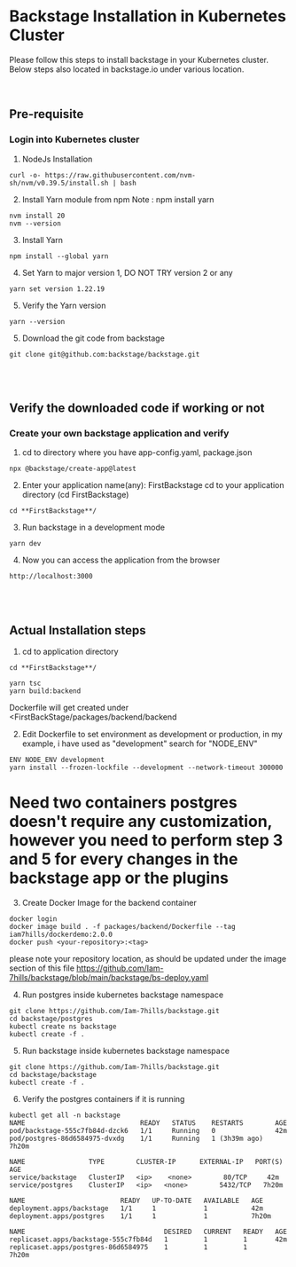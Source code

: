 # Backstage Installation in Kubernetes Cluster

Please follow this steps to install backstage in your Kubernetes cluster. Below steps also located in backstage.io under various location.

<br>

## Pre-requisite

### Login into Kubernetes cluster 

1. NodeJs Installation
```
curl -o- https://raw.githubusercontent.com/nvm-sh/nvm/v0.39.5/install.sh | bash
```
2. Install Yarn module from npm Note : npm install yarn
```
nvm install 20
nvm --version
```
3. Install Yarn
```
npm install --global yarn
```
4. Set Yarn to major version 1, DO NOT TRY version 2 or any
```
yarn set version 1.22.19
```
5. Verify the Yarn version
```
yarn --version
```
5. Download the git code from backstage
```
git clone git@github.com:backstage/backstage.git
```
<br>
<br>

## Verify the downloaded code if working or not
### Create your own backstage application and verify
1. cd to directory where you have app-config.yaml, package.json 
```
npx @backstage/create-app@latest
```
2. Enter your application name(any): FirstBackstage
cd to your application directory (cd FirstBackstage)
```
cd **FirstBackstage**/
```
3. Run backstage in a development mode
```
yarn dev
```
4. Now you can access the application from the browser
```
http://localhost:3000
```
<br>
<br>

## Actual Installation steps
1. cd to application directory
```
cd **FirstBackstage**/
```
```
yarn tsc
yarn build:backend
```
Dockerfile will get created under <FirstBackStage/packages/backend/backend

2. Edit Dockerfile
to set environment as development or production, in my example, i have used as "development"
search for "NODE_ENV"
```
ENV NODE_ENV development
yarn install --frozen-lockfile --development --network-timeout 300000
```
# Need two containers postgres doesn't require any customization, however you need to perform step 3 and 5 for every changes in the backstage app or the plugins

3. Create Docker Image for the backend container
```
docker login
docker image build . -f packages/backend/Dockerfile --tag iam7hills/dockerdemo:2.0.0
docker push <your-repository>:<tag>
```
please note your repository location, as should be updated under the image section of this file https://github.com/Iam-7hills/backstage/blob/main/backstage/bs-deploy.yaml

4. Run postgres inside kubernetes backstage namespace
```
git clone https://github.com/Iam-7hills/backstage.git
cd backstage/postgres
kubectl create ns backstage
kubectl create -f .
```

5. Run backstage inside kubernetes backstage namespace
```
git clone https://github.com/Iam-7hills/backstage.git
cd backstage/backstage
kubectl create -f .
```

6. Verify the postgres containers if it is running
```
kubectl get all -n backstage
NAME                             READY   STATUS    RESTARTS        AGE
pod/backstage-555c7fb84d-dzck6   1/1     Running   0               42m
pod/postgres-86d6584975-dvxdg    1/1     Running   1 (3h39m ago)   7h20m

NAME                TYPE        CLUSTER-IP      EXTERNAL-IP   PORT(S)    AGE
service/backstage   ClusterIP   <ip>    <none>        80/TCP     42m
service/postgres    ClusterIP   <ip>   <none>        5432/TCP   7h20m

NAME                        READY   UP-TO-DATE   AVAILABLE   AGE
deployment.apps/backstage   1/1     1            1           42m
deployment.apps/postgres    1/1     1            1           7h20m

NAME                                   DESIRED   CURRENT   READY   AGE
replicaset.apps/backstage-555c7fb84d   1         1         1       42m
replicaset.apps/postgres-86d6584975    1         1         1       7h20m
```

